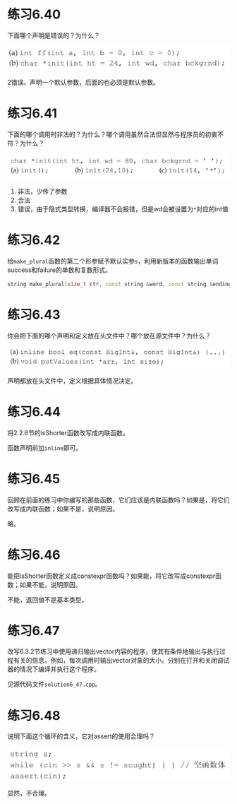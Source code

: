 # 练习6.40

下面哪个声明是错误的？为什么？

![](res/1.png)

2错误。声明一个默认参数，后面的也必须是默认参数。

# 练习6.41

下面的哪个调用时非法的？为什么？哪个调用虽然合法但显然与程序员的初衷不符？为什么？

![](res/2.png)

1. 非法，少传了参数
2. 合法
3. 错误，由于隐式类型转换，编译器不会报错，但是wd会被设置为`*`对应的int值

# 练习6.42

给`make_plural`函数的第二个形参赋予默认实参`s`，利用新版本的函数输出单词success和failure的单数和复数形式。

```cpp
string make_plural(size_t ctr, const string &word, const string &ending = "s");
```

# 练习6.43

你会把下面的哪个声明和定义放在头文件中？哪个放在源文件中？为什么？

![](res/3.png)

声明都放在头文件中，定义根据具体情况决定。

# 练习6.44

将2.2.6节的isShorter函数改写成内联函数。

函数声明前加`inline`即可。

# 练习6.45

回顾在前面的练习中你编写的那些函数，它们应该是内联函数吗？如果是，将它们改写成内联函数；如果不是，说明原因。

略。

# 练习6.46

能把isShorter函数定义成constexpr函数吗？如果能，将它改写成constexpr函数；如果不能，说明原因。

不能，返回值不是基本类型。

# 练习6.47

改写6.3.2节练习中使用递归输出vector内容的程序，使其有条件地输出与执行过程有关的信息。例如，每次调用时输出vector对象的大小。分别在打开和关闭调试器的情况下编译并执行这个程序。

见源代码文件`solution6_47.cpp`。

# 练习6.48

说明下面这个循环的含义，它对assert的使用合理吗？

![](res/4.png)

显然，不合理。
